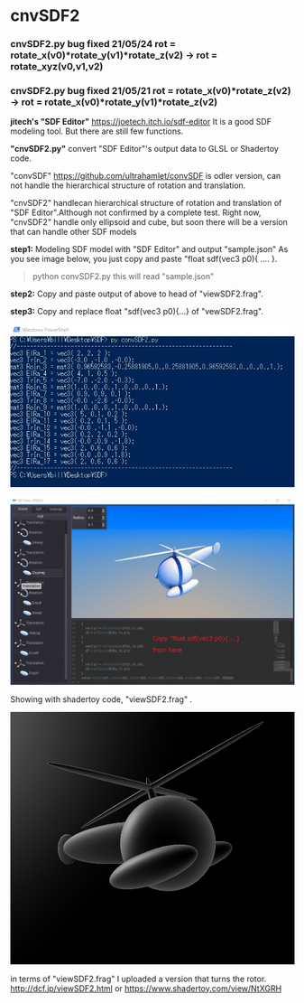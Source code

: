 # cnvSDF2

### cnvSDF2.py bug fixed 21/05/24   rot = rotate_x(v0)*rotate_y(v1)*rotate_z(v2) -> rot = rotate_xyz(v0,v1,v2)

### cnvSDF2.py bug fixed 21/05/21   rot = rotate_x(v0)*rotate_z(v2) -> rot = rotate_x(v0)*rotate_y(v1)*rotate_z(v2)

**jitech's "SDF Editor"**   https://joetech.itch.io/sdf-editor
It is a good SDF modeling tool.  But there are still few functions.

**"cnvSDF2.py"** convert "SDF Editor"'s  output data to GLSL or Shadertoy code.

"convSDF" https://github.com/ultrahamlet/convSDF is odler version, can not handle the hierarchical structure of rotation and translation.

"cnvSDF2" handlecan hierarchical structure of rotation and translation of "SDF Editor".Although not confirmed by a complete test.
Right now, "cnvSDF2" handle only ellipsoid and cube, but soon there will be a version that can handle other SDF models

**step1:** Modeling SDF model with "SDF Editor" and output "sample.json"
As you see image below, you just copy and paste "float sdf(vec3 p0){ .... }.

>python convSDF2.py
this will read "sample.json"

**step2:** Copy and paste output of above to head of "viewSDF2.frag".

**step3:** Copy and replace float "sdf(vec3 p0){...} of "vewSDF2.frag".

![alt text](https://github.com/ultrahamlet/cnvSDF2/blob/main/cnvSDF2Output.jpg?raw=true)


![alt text](https://github.com/ultrahamlet/cnvSDF2/blob/main/heli.jpg?raw=true)


Showing with shadertoy code, "viewSDF2.frag" .


![alt text](https://github.com/ultrahamlet/cnvSDF2/blob/main/shadertoy.png?raw=true)

in terms of "viewSDF2.frag"
I uploaded a version that turns the rotor.
http://dcf.jp/viewSDF2.html
or
https://www.shadertoy.com/view/NtXGRH

